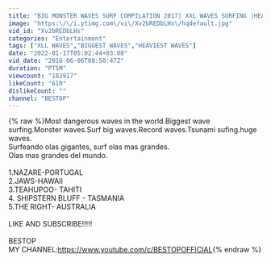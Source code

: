 ```yaml
---
title: "BIG MONSTER WAVES SURF COMPILATION 2017| XXL WAVES SURFING |HEAVIEST WAVES ON EARTH|RECORD WAVE"
image: "https:\/\/i.ytimg.com\/vi\/Xv2bREDbLHs\/hqdefault.jpg"
vid_id: "Xv2bREDbLHs"
categories: "Entertainment"
tags: ["XLL WAVES","BIGGEST WAVES","HEAVIEST WAVES"]
date: "2022-01-17T05:02:44+03:00"
vid_date: "2016-06-06T08:50:47Z"
duration: "PT5M"
viewcount: "182917"
likeCount: "610"
dislikeCount: ""
channel: "BESTOP"
---
```

{% raw %}Most dangerous waves in the world.Biggest wave surfing.Monster waves.Surf big waves.Record waves.Tsunami sufing.huge waves.<br />Surfeando olas gigantes, surf olas mas grandes.<br />Olas mas grandes del mundo.<br /><br />1.NAZARE-PORTUGAL<br />2.JAWS-HAWAII<br />3.TEAHUPOO- TAHITI<br />4. SHIPSTERN BLUFF - TASMANIA<br />5.THE RIGHT- AUSTRALIA<br /><br />LIKE AND SUBSCRIBE!!!!!<br /><br />BESTOP<br />MY CHANNEL:<a rel="nofollow" target="blank" href="https://www.youtube.com/c/BESTOPOFFICIAL">https://www.youtube.com/c/BESTOPOFFICIAL</a>{% endraw %}
